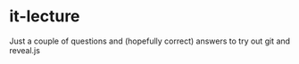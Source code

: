 it-lecture
==========

Just a couple of questions and (hopefully correct) answers to try out git and reveal.js

